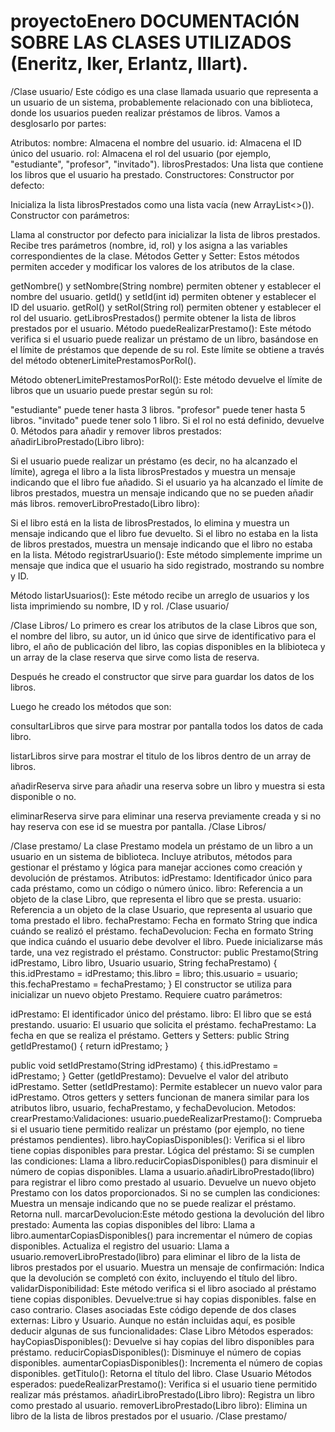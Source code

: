 # proyectoEnero DOCUMENTACIÓN SOBRE LAS CLASES UTILIZADOS (Eneritz, Iker, Erlantz, Illart).

/Clase usuario/
Este código es una clase llamada usuario que representa a un usuario de un sistema, probablemente relacionado con una biblioteca, donde los usuarios pueden realizar préstamos de libros. Vamos a desglosarlo por partes:

Atributos:
nombre: Almacena el nombre del usuario.
id: Almacena el ID único del usuario.
rol: Almacena el rol del usuario (por ejemplo, "estudiante", "profesor", "invitado").
librosPrestados: Una lista que contiene los libros que el usuario ha prestado.
Constructores:
Constructor por defecto:

Inicializa la lista librosPrestados como una lista vacía (new ArrayList<>()).
Constructor con parámetros:

Llama al constructor por defecto para inicializar la lista de libros prestados.
Recibe tres parámetros (nombre, id, rol) y los asigna a las variables correspondientes de la clase.
Métodos Getter y Setter:
Estos métodos permiten acceder y modificar los valores de los atributos de la clase.

getNombre() y setNombre(String nombre) permiten obtener y establecer el nombre del usuario.
getId() y setId(int id) permiten obtener y establecer el ID del usuario.
getRol() y setRol(String rol) permiten obtener y establecer el rol del usuario.
getLibrosPrestados() permite obtener la lista de libros prestados por el usuario.
Método puedeRealizarPrestamo():
Este método verifica si el usuario puede realizar un préstamo de un libro, basándose en el límite de préstamos que depende de su rol. Este límite se obtiene a través del método obtenerLimitePrestamosPorRol().

Método obtenerLimitePrestamosPorRol():
Este método devuelve el límite de libros que un usuario puede prestar según su rol:

"estudiante" puede tener hasta 3 libros.
"profesor" puede tener hasta 5 libros.
"invitado" puede tener solo 1 libro.
Si el rol no está definido, devuelve 0.
Métodos para añadir y remover libros prestados:
añadirLibroPrestado(Libro libro):

Si el usuario puede realizar un préstamo (es decir, no ha alcanzado el límite), agrega el libro a la lista librosPrestados y muestra un mensaje indicando que el libro fue añadido.
Si el usuario ya ha alcanzado el límite de libros prestados, muestra un mensaje indicando que no se pueden añadir más libros.
removerLibroPrestado(Libro libro):

Si el libro está en la lista de librosPrestados, lo elimina y muestra un mensaje indicando que el libro fue devuelto.
Si el libro no estaba en la lista de libros prestados, muestra un mensaje indicando que el libro no estaba en la lista.
Método registrarUsuario():
Este método simplemente imprime un mensaje que indica que el usuario ha sido registrado, mostrando su nombre y ID.

Método listarUsuarios():
Este método recibe un arreglo de usuarios y los lista imprimiendo su nombre, ID y rol.
/Clase usuario/

/Clase Libros/
Lo primero es crear los atributos de la clase Libros que son, el nombre del libro, su autor, un id único que sirve de identificativo para el libro, el año de publicación del libro, las copias disponibles  en la blibioteca y un array de la clase reserva que sirve como lista de reserva.

Después he creado el constructor que sirve para guardar los datos de los libros.

Luego he creado los métodos que son:

consultarLibros que sirve para mostrar por pantalla todos los datos de cada libro.

listarLibros sirve para mostrar el titulo de los libros dentro de un array de libros.

añadirReserva sirve para añadir una reserva sobre un libro y muestra si esta disponible o no.

eliminarReserva sirve para eliminar una reserva previamente creada y si no hay reserva con ese id se muestra por pantalla.
/Clase Libros/

/Clase prestamo/
La clase Prestamo modela un préstamo de un libro a un usuario en un sistema de biblioteca. Incluye atributos, métodos para gestionar el préstamo y lógica para manejar acciones como creación y devolución de préstamos.
Atributos:
idPrestamo: Identificador único para cada préstamo, como un código o número único.
libro: Referencia a un objeto de la clase Libro, que representa el libro que se presta.
usuario: Referencia a un objeto de la clase Usuario, que representa al usuario que toma prestado el libro.
fechaPrestamo: Fecha en formato String que indica cuándo se realizó el préstamo.
fechaDevolucion: Fecha en formato String que indica cuándo el usuario debe devolver el libro. Puede inicializarse más tarde, una vez registrado el préstamo.
Constructor:
public Prestamo(String idPrestamo, Libro libro, Usuario usuario, String fechaPrestamo) {
    this.idPrestamo = idPrestamo;
    this.libro = libro;
    this.usuario = usuario;
    this.fechaPrestamo = fechaPrestamo;
}
El constructor se utiliza para inicializar un nuevo objeto Prestamo. Requiere cuatro parámetros:

idPrestamo: El identificador único del préstamo.
libro: El libro que se está prestando.
usuario: El usuario que solicita el préstamo.
fechaPrestamo: La fecha en que se realiza el préstamo.
Getters y Setters:
public String getIdPrestamo() {
    return idPrestamo;
}

public void setIdPrestamo(String idPrestamo) {
    this.idPrestamo = idPrestamo;
}
Getter (getIdPrestamo): Devuelve el valor del atributo idPrestamo.
Setter (setIdPrestamo): Permite establecer un nuevo valor para idPrestamo.
Otros getters y setters funcionan de manera similar para los atributos libro, usuario, fechaPrestamo, y fechaDevolucion.
Metodos:
crearPrestamo:Validaciones:
usuario.puedeRealizarPrestamo(): Comprueba si el usuario tiene permitido realizar un préstamo (por ejemplo, no tiene préstamos pendientes).
libro.hayCopiasDisponibles(): Verifica si el libro tiene copias disponibles para prestar.
Lógica del préstamo:
Si se cumplen las condiciones:
Llama a libro.reducirCopiasDisponibles() para disminuir el número de copias disponibles.
Llama a usuario.añadirLibroPrestado(libro) para registrar el libro como prestado al usuario.
Devuelve un nuevo objeto Prestamo con los datos proporcionados.
Si no se cumplen las condiciones:
Muestra un mensaje indicando que no se puede realizar el préstamo.
Retorna null.
marcarDevolucion:Este método gestiona la devolución del libro prestado:
Aumenta las copias disponibles del libro:
Llama a libro.aumentarCopiasDisponibles() para incrementar el número de copias disponibles.
Actualiza el registro del usuario:
Llama a usuario.removerLibroPrestado(libro) para eliminar el libro de la lista de libros prestados por el usuario.
Muestra un mensaje de confirmación:
Indica que la devolución se completó con éxito, incluyendo el título del libro.
validarDisponibilidad: Este método verifica si el libro asociado al préstamo tiene copias disponibles. Devuelve:true si hay copias disponibles.
false en caso contrario.
Clases asociadas
Este código depende de dos clases externas: Libro y Usuario. Aunque no están incluidas aquí, es posible deducir algunas de sus funcionalidades:
Clase Libro
Métodos esperados:
hayCopiasDisponibles(): Devuelve si hay copias del libro disponibles para préstamo.
reducirCopiasDisponibles(): Disminuye el número de copias disponibles.
aumentarCopiasDisponibles(): Incrementa el número de copias disponibles.
getTitulo(): Retorna el título del libro.
Clase Usuario
Métodos esperados:
puedeRealizarPrestamo(): Verifica si el usuario tiene permitido realizar más préstamos.
añadirLibroPrestado(Libro libro): Registra un libro como prestado al usuario.
removerLibroPrestado(Libro libro): Elimina un libro de la lista de libros prestados por el usuario.
/Clase prestamo/
